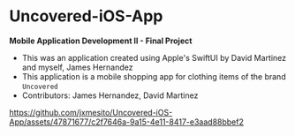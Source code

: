 # Uncovered-iOS-App
**Mobile Application Development II - Final Project**
- This was an application created using Apple's SwiftUI by David Martinez and myself, James Hernandez
- This application is a mobile shopping app for clothing items of the brand `Uncovered`
- Contributors: James Hernandez, David Martinez


https://github.com/jxmesito/Uncovered-iOS-App/assets/47871677/c2f7646a-9a15-4e11-8417-e3aad88bbef2

